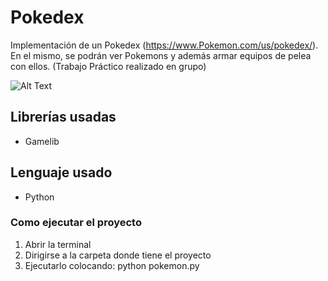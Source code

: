# Pokedex

Implementación de un Pokedex (https://www.Pokemon.com/us/pokedex/). En el mismo, se podrán ver Pokemons y además armar equipos de pelea con ellos. (Trabajo Práctico realizado en grupo)

![Alt Text](https://media4.giphy.com/media/dOFTzzzZO62HnHW72L/giphy.gif?cid=790b7611b769017e66e4f2e47995bb688eadc71ada743b0a&rid=giphy.gif&ct=g)

## Librerías usadas

- Gamelib

## Lenguaje usado

- Python

### Como ejecutar el proyecto

1. Abrir la terminal
2. Dirigirse a la carpeta donde tiene el proyecto
3. Ejecutarlo colocando: python pokemon.py